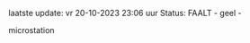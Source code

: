 laatste update: 
vr 20-10-2023 23:06   uur 
Status: FAALT - geel - 
<div class="service Y">microstation</div>